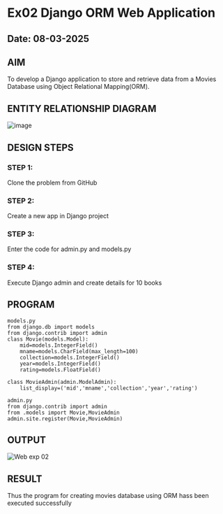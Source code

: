 # Ex02 Django ORM Web Application
## Date: 08-03-2025

## AIM
To develop a Django application to store and retrieve data from a Movies Database using Object Relational Mapping(ORM).

## ENTITY RELATIONSHIP DIAGRAM

![image](https://github.com/user-attachments/assets/4c69f3d5-f4d4-417f-8c12-0d4f238dd84a)


## DESIGN STEPS

### STEP 1:
Clone the problem from GitHub

### STEP 2:
Create a new app in Django project

### STEP 3:
Enter the code for admin.py and models.py

### STEP 4:
Execute Django admin and create details for 10 books

## PROGRAM
```
models.py
from django.db import models
from django.contrib import admin
class Movie(models.Model):
    mid=models.IntegerField()
    mname=models.CharField(max_length=100)
    collection=models.IntegerField()
    year=models.IntegerField()
    rating=models.FloatField()

class MovieAdmin(admin.ModelAdmin):
    list_display=('mid','mname','collection','year','rating')

admin.py
from django.contrib import admin
from .models import Movie,MovieAdmin
admin.site.register(Movie,MovieAdmin)
```
## OUTPUT

![Web exp 02](https://github.com/user-attachments/assets/003d6350-69af-4668-b662-c9c5933cd27c)


## RESULT
Thus the program for creating movies database using ORM hass been executed successfully
